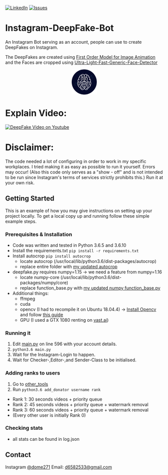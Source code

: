 [![LinkedIn][linkedin-shield]][linkedin-url]
[![Issues][issues-shield]][issues-url]
# Instagram-DeepFake-Bot
An Instagram Bot serving as an account, people can use to create DeepFakes on Instagram.

The DeepFakes are created using [First Order Model for Image Animation](https://github.com/AliaksandrSiarohin/first-order-model) and the Faces are cropped using [Ultra-Light-Fast-Generic-Face-Detector](https://github.com/Linzaer/Ultra-Light-Fast-Generic-Face-Detector-1MB)

<p align="center">
  <a href="https://github.com/dome272/Instagram-DeepFake-Bot">
    <img src="files/logo.png" alt="Logo" width="80" height="80">
  </a>
</p>

# Explain Video:
[![DeepFake Video on Youtube](https://i.imgur.com/JvnD4XC.png)](https://www.youtube.com/watch?v=qKWYGH8iSng)

# Disclaimer:
The code needed a lot of configuring in order to work in my specific workplaces. 
I tried making it as easy as possible to run it yourself. Errors may occur!
(Also this code only serves as a "show - off" and is not intended to be run since Instagram's terms of services strictly prohibits this.)
Run it at your own risk.


## Getting Started

This is an example of how you may give instructions on setting up your project locally.
To get a local copy up and running follow these simple example steps.

### Prerequisites & Installation

* Code was written and tested in Python 3.6.5 and 3.6.10
* Install the requirements.txt
```pip install -r requirements.txt```
* Install autocrop
```pip install autocrop```
  * locate autocrop (/usr/local/lib/python3.6/dist-packages/autocrop)
  * replace entire folder with [my updated autocrop](https://github.com/dome272/Instagram-DeepFake-Bot/face_detection/autocrop)
* deepfake.py requires numpy=1.15 -> we need a feature from numpy=1.16
  * locate numpy-core (/usr/local/lib/python3.6/dist-packages/numpy/core)
  * replace function_base.py with [my updated numpy function_base.py](https://github.com/dome272/Instagram-DeepFake-Bot/files/function_base.py)
* Additional things:
  * ffmpeg
  * cuda
  * opencv (I had to recompile it on Ubuntu 18.04.4) -> [Install Opencv](https://docs.opencv.org/master/d7/d9f/tutorial_linux_install.html) and follow [this guide](https://github.com/opencv/opencv/issues/8471#issuecomment-321199220)
  * GPU (I used a GTX 1080 renting on [vast.ai](https://vast.ai/console/create/))
  

### Running it

1. Edit [main.py](https://github.com/dome272/Instagram-DeepFake-Bot/main.py) on line 596 with your account details.
2. ```python3.6 main.py```
3. Wait for the Instagram-Login to happen.
4. Wait for Checker-,Editor-,and Sender-Class to be initialised.


### Adding ranks to users
1. Go to [other_tools](https://github.com/dome272/Instagram-DeepFake-Bot/other_tools)
2. Run ```python3.6 add_donator username rank```
  * Rank 1: 30 seconds videos + priority queue
  * Rank 2: 45 seconds videos + priority queue + watermark removal
  * Rank 3: 60 seconds videos + priority queue + watermark removal
  * (Every other user is initially Rank 0)

### Checking stats
* all stats can be found in log.json

<!-- CONTACT -->
## Contact
Instagram [@dome271](https://instagram.com/dome271) 
Email: d6582533@gmail.com


<!-- MARKDOWN LINKS & IMAGES -->
[issues-shield]: https://img.shields.io/github/issues/othneildrew/Best-README-Template.svg?style=flat-square
[issues-url]: https://github.com/othneildrew/Best-README-Template/issues
[linkedin-shield]: https://img.shields.io/badge/-LinkedIn-black.svg?style=flat-square&logo=linkedin&colorB=555
[linkedin-url]: https://www.linkedin.com/in/dominic-rampas-7bb2ba1b8/
